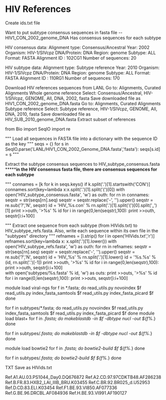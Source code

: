 # HIV References
Create ids.txt file


Want to put subtype consensus sequences in fasta file --
	HIV1_CON_2002_genome_DNA
	Has consensus sequences for each subtype 


HIV consensus data:
Alignment type: Consensus/Ancestral
Year: 2002 
Organism: HIV-1/SIVcpz 
DNA/Protein: DNA 
Region: genome 
Subtype: ALL 
Format: FASTA 
Alignment ID : 102CG1
Number of sequences: 20


HIV subtype data:
Alignment type: Subtype reference
Year: 2010 
Organism: HIV-1/SIVcpz 
DNA/Protein: DNA 
Region: genome 
Subtype: ALL 
Format: FASTA 
Alignment ID : 110RG1
Number of sequences: 170






Download HIV references sequences from LANL
Go to: Alignments, Curated Alignments
Whole genome reference
Select: Consensus/Ancestral, HIV-1/SIVcpz, GENOME, All, DNA, 2002, fasta
Save downloaded file as HIV1_CON_2002_genome_DNA.fasta
Go to: Alignments, Curated Alignments
Subtype reference
Select: Subtype reference, HIV-1/SIVcpz, GENOME, All, DNA, 2010, fasta
Save downloaded file as HIV_SUB_2010_genome_DNA.fasta
Extract subset of references


















from Bio import SeqIO
import re




"""
Load all sequences in FASTA file into a dictionary with the sequence ID as the key
"""
seqs = {}
for s in SeqIO.parse('LANL/HIV1_CON_2002_Genome_DNA.fasta','fasta'):
    seqs[s.id] = s
"""

Extract the subtype consensus sequences to HIV_subtype_consensus.fasta
***********in the HIV consensus fasta file, there are consensus sequences for each subtype******

"""
connames = [k for k in seqs.keys() if k.split('.')[1].startswith('CON')]
connames.sort(key=lambda x:x.split('.')[1].split('(')[0])
with open('HIV_subtype_consensus.fasta', 'w') as outh:
    for rn in connames:
        seqstr = str(seqs[rn].seq)
        seqstr = seqstr.replace('-', '').upper()
        seqstr = re.sub('\?','N', seqstr)
        id = 'HIV_%s.con' % rn.split('.')[1].split('(')[0].split('_')[1]
        print >>outh, '>%s' % id
        for i in range(0,len(seqstr),100):
            print >>outh, seqstr[i:i+100]




"""
Extract one sequence from each subtype (from HIVids.txt) to HIV_subtype_refs.fasta.
Also, write each sequence within its own file in the "subtypes" directory
"""
refnames = [l.strip() for l in open('HIVids.txt','r')]
refnames.sort(key=lambda x: x.split('.')[1].lower())
with open('HIV_subtype_refs.fasta', 'w') as outh:
    for rn in refnames:
        seqstr = str(seqs[rn].seq)
        seqstr = seqstr.replace('-', '').upper()
        seqstr = re.sub('\?','N', seqstr)
        id = 'HIV_%s' % rn.split('.')[1].lower()
        id = '%s.%s' % (id, rn.split('.')[-1])
        print >>outh, '>%s' % id
        for i in range(0,len(seqstr),100):
            print >>outh, seqstr[i:i+100]        
        with open('subtypes/%s.fasta' % id, 'w') as outs:
            print >>outs, '>%s' % id
            for i in range(0,len(seqstr),100):
                print >>outs, seqstr[i:i+100]



module load viral-ngs
for f in *.fasta; do
    read_utils.py novoindex $f
    read_utils.py index_fasta_samtools $f
    read_utils.py index_fasta_picard $f
done

for f in subtypes/*.fasta; do
    read_utils.py novoindex $f
    read_utils.py index_fasta_samtools $f
    read_utils.py index_fasta_picard $f
done
module load blast+
for f in *.fasta; do
    makeblastdb -in $f -dbtype nucl -out ${f%.*}
done

for f in subtypes/*.fasta; do
    makeblastdb -in $f -dbtype nucl -out ${f%.*}
done


module load bowtie2
for f in *.fasta; do
    bowtie2-build $f ${f%.*}
done

for f in subtypes/*.fasta; do
    bowtie2-build $f ${f%.*}
done








TXT
Save as HIVids.txt


Ref.A1.AU.03.PS1044_Day0.DQ676872
Ref.A2.CD.97.97CDKTB48.AF286238
Ref.B.FR.83.HXB2_LAI_IIIB_BRU.K03455
Ref.C.BR.92.BR025_d.U52953
Ref.D.CD.83.ELI.K03454
Ref.F1.BE.93.VI850.AF077336
Ref.G.BE.96.DRCBL.AF084936
Ref.H.BE.93.VI991.AF190127
